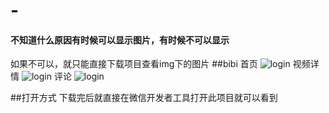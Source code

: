 # -
#### 不知道什么原因有时候可以显示图片，有时候不可以显示
如果不可以，就只能直接下载项目查看img下的图片
##bibi
首页
![login](https://github.com/qixuehui/wx-xcx/blob/master/bibi/img/1.png)
视频详情
![login](https://github.com/qixuehui/wx-xcx/blob/master/bibi/img/2.png)
评论
![login](https://github.com/qixuehui/wx-xcx/blob/master/bibi/img/3.png)



##打开方式
下载完后就直接在微信开发者工具打开此项目就可以看到
